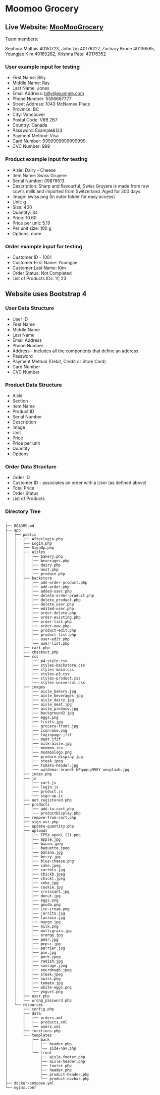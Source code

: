 # Moomoo Grocery

## Live Website: [MooMooGrocery](https://moomoogrocery.herokuapp.com/)

Team members:

Sephora Maltais 40151723,
John Lin 40176227,
Zachary Bruce 40136585,
Youngjae Kim 40169282,
Krishna Patel 40176352

### User example input for testing

- First Name: Billy
- Middle Name: Ray
- Last Name: Jones
- Email Address: billy@example.com
- Phone Number: 5556667777
- Street Address: 1043 McNamee Place
- Province: BC
- City: Vancouver
- Postal Code: V8B 2B7
- Country: Canada
- Password: Example&123
- Payment Method: Visa
- Card Number: 9999999999999999
- CVC Number: 999

### Product example input for testing

- Aisle: Dairy - Cheese
- Item Name: Swiss Gruyere
- Serial Number: 09876513
- Description: Sharp and flavourful, Swiss Gruyere is made from raw cow's millk and imported from Switzerland. Aged for 300 days.
- Image: swiss.png (In outer folder for easy access)
- Unit: g
- Size: 400
- Quantity: 34
- Price: 10.60
- Price per unit: 5.19
- Per unit size: 100 g
- Options: none

### Order example input for testing

- Customer ID - 1001
- Customer First Name: Youngjae
- Customer Last Name: Kim
- Order Status: Not Completed
- List of Products IDs: 11, 23

## Website uses Bootstrap 4

### User Data Structure

- User ID
- First Name
- Middle Name
- Last Name
- Email Address
- Phone Number
- Address - includes all the components that define an address
- Password
- Payment Method (Debit, Credit or Store Card)
- Card Number
- CVC Number

### Product Data Structure

- Aisle
- Section
- Item Name
- Product ID
- Serial Number
- Description
- Image
- Unit
- Price
- Price per unit
- Quantity
- Options

### Order Data Structure

- Order ID
- Customer ID - associates an order with a User (as defined above)
- Total Price
- Order Status
- List of Products

### Directory Tree

```
.
├── README.md
├── app
│   ├── public
│   │   ├── Afterlogin.php
│   │   ├── Login.php
│   │   ├── SignUp.php
│   │   ├── aisles
│   │   │   ├── bakery.php
│   │   │   ├── beverages.php
│   │   │   ├── dairy.php
│   │   │   ├── meat.php
│   │   │   └── produce.php
│   │   ├── backstore
│   │   │   ├── add-order-product.php
│   │   │   ├── add-order.php
│   │   │   ├── added-user.php
│   │   │   ├── delete-order-product.php
│   │   │   ├── delete_product.php
│   │   │   ├── delete_user.php
│   │   │   ├── edited-user.php
│   │   │   ├── order-delete.php
│   │   │   ├── order-existing.php
│   │   │   ├── order-list.php
│   │   │   ├── order-new.php
│   │   │   ├── product-edit.php
│   │   │   ├── product-list.php
│   │   │   ├── user-edit.php
│   │   │   └── user-list.php
│   │   ├── cart.php
│   │   ├── checkout.php
│   │   ├── css
│   │   │   ├── p4-style.css
│   │   │   ├── styles-backstore.css
│   │   │   ├── styles-main.css
│   │   │   ├── styles-p3.css
│   │   │   ├── styles-product.css
│   │   │   └── styles-universal.css
│   │   ├── images
│   │   │   ├── aisle_bakery.jpg
│   │   │   ├── aisle_beverages.jpg
│   │   │   ├── aisle_dairy.jpg
│   │   │   ├── aisle_meat.jpg
│   │   │   ├── aisle_produce.jpg
│   │   │   ├── background2.jpg
│   │   │   ├── eggs.png
│   │   │   ├── fruits.jpg
│   │   │   ├── grocery-front.jpg
│   │   │   ├── icon-moo.png
│   │   │   ├── loginpage.jfif
│   │   │   ├── meat.jfif
│   │   │   ├── milk-aisle.jpg
│   │   │   ├── moomoo.ico
│   │   │   ├── moomoologo.png
│   │   │   ├── produce-display.jpg
│   │   │   ├── steak.jpeg
│   │   │   ├── tomato-header.jpg
│   │   │   └── waldemar-brandt-kPqaqug998Y-unsplash.jpg
│   │   ├── index.php
│   │   ├── js
│   │   │   ├── cart.js
│   │   │   ├── login.js
│   │   │   ├── product.js
│   │   │   └── sign-up.js
│   │   ├── not_registered.php
│   │   ├── products
│   │   │   ├── add-to-cart.php
│   │   │   └── productDisplay.php
│   │   ├── remove-from-cart.php
│   │   ├── sign-out.php
│   │   ├── update-quantity.php
│   │   ├── uploads
│   │   │   ├── TP5X_open\ (2).png
│   │   │   ├── apple.jpg
│   │   │   ├── bacon.jpeg
│   │   │   ├── baguette.jpeg
│   │   │   ├── banana.jpg
│   │   │   ├── berry.jpg
│   │   │   ├── blue-cheese.png
│   │   │   ├── cake.jpeg
│   │   │   ├── carrots.jpg
│   │   │   ├── chickb.jpeg
│   │   │   ├── chickl.jpeg
│   │   │   ├── coke.jpg
│   │   │   ├── cookie.jpg
│   │   │   ├── croissant.jpg
│   │   │   ├── donut.jpg
│   │   │   ├── eggs.png
│   │   │   ├── gouda.png
│   │   │   ├── ice-cream.png
│   │   │   ├── jarrito.jpg
│   │   │   ├── lacroix.jpg
│   │   │   ├── mango.jpg
│   │   │   ├── milk.png
│   │   │   ├── multigrain.jpg
│   │   │   ├── orange.jpg
│   │   │   ├── pear.jpg
│   │   │   ├── pepsi.jpg
│   │   │   ├── perrier.jpg
│   │   │   ├── pie.jpg
│   │   │   ├── pork.jpeg
│   │   │   ├── radish.jpg
│   │   │   ├── sausage.jpeg
│   │   │   ├── sourdough.jpeg
│   │   │   ├── steak.jpeg
│   │   │   ├── swiss.png
│   │   │   ├── tomato.jpg
│   │   │   ├── white-eggs.png
│   │   │   └── yogurt.png
│   │   ├── user.php
│   │   └── wrong_password.php
│   └── resources
│       ├── config.php
│       ├── data
│       │   ├── orders.xml
│       │   ├── products.xml
│       │   └── users.xml
│       ├── functions.php
│       └── templates
│           ├── back
│           │   ├── header.php
│           │   └── side-nav.php
│           └── front
│               ├── aisle-footer.php
│               ├── aisle-header.php
│               ├── footer.php
│               ├── header.php
│               ├── product-header.php
│               └── product-navbar.php
├── docker-compose.yml
└── nginx.conf
```
